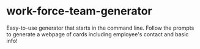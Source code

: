 # work-force-team-generator
Easy-to-use generator that starts in the command line. Follow the prompts to generate a webpage of cards including employee's contact and basic info! 
